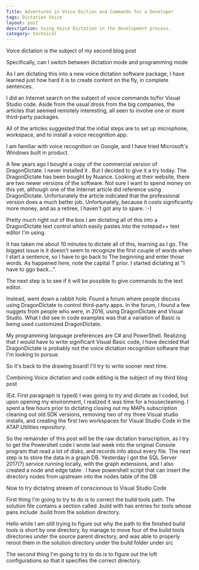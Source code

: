 ```yaml
---
Title: Adventures in Voice Diction and Commands for a Developer
tags: Dictation Voice
layout: post
description: Using Voice Dictation in the development process.
category: technical
---
```


Voice dictation is the subject of my second blog post 

Specifically, can I switch between dictation mode and programming mode

As I am dictating this into a new voice dictation software package, I have learned just how hard it is to create content on the fly, in complete sentences.

I did an Internet search on the subject of voice commands to/for Visual Studio code. Aside from the usual dross from the big companies, the articles that seemed remotely interesting, all seen to involve one or more third-party packages.

All of the articles suggested that the initial steps are to set up microphone, workspace, and to install a voice recognition app. 

I am familiar with voice recognition on Google, and I have tried Microsoft's Windows built in product.

A few years ago I bought a copy of the commercial version of DragonDictate. I never installed it . But I decided to give it a try today.  The DragonDictate has been bought by Nuance. Looking at their website, there are two newer versions of the software. Not sure I want to spend money on this yet, although one of the Internet article did reference using DragonDictate. Unfortunately the article indicated that the professional version does a much better job. Unfortunately, because it costs significantly more money, and as a retiree, I haven't got any to spare. :-)

Pretty much right out of the box I am dictating all of this into a DragonDictate text control which easily pastes into the notepad++ text editor I'm using.

It has taken me about 10 minutes to dictate all of this, learning as I go. The biggest issue is it doesn't seem to recognize the first couple of words when I start a sentence, so I have to go back to The beginning and enter those words. As happened here, note the capital T prior. I started dictating at "I have to ggo back...".

The next step is to see if it will be possible to give commands to the text editor.

Instead, went down a rabbit hole. Found a forum where people discuss using DragonDictate to control third-party apps. In the forum, I found a few nuggets from people who were, in 2016, using DragonDictate and Visual Studio. What I did see in code examples was that a variation of Basic is being used customized DragonDictate.

My programming language preferences are C# and PowerShell. Realizing that I would have to write significant Visual Basic code, I have decided that DragonDictate is probably not the voice dictation recognition software that I'm looking to pursue.

So it's back to the drawing board! I'll try to write sooner next time.

Combining Voice dictation and code editing is the subject of my third blog post 

(Ed. First paragraph is typed) I was going to try and dictate as I coded, but upon opening my environment, I realized it was time for a housecleaning. I spent a few hours prior to dictating closing out my MAPs subscription cleaning out old SDK versions, removing two of my three Visual studio installs, and creating the first two workspaces for Visual Studio Code in the ATAP.Utilities repository.

So the remainder of this post will be the raw dictation transcription, as I try to get the Powershell code I wrote last week into the original Console program that read a lot of disks, and records info about every file. The next step is to store the data in a graph DB. Yesterday I got the SQL Server 2017(?) service running locally, with the graph extensions, and I also created a node and edge table . I have powershell script that can insert the directory nodes from upstream into the nodes table of the DB

Now to try dictating stream of conscionous to Visual Studio Code

First thing I'm going to try to do is to correct the build tools path.
The solution file contains a section called .build with has entries for tools whose pans include .build from the solution directory.

Hello while I am still trying to figure out why the path to the finished build tools is short by one directory, by manage to move four of the build tools directories under the source parent directory, and was able to properly reroot them in the solution directory under the build folder under src



The second thing I'm going to try to do is to figure out the loft configurations so that it specifies the correct directory.




